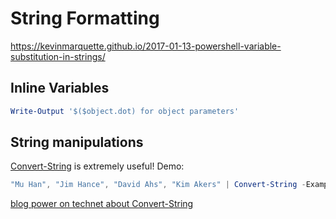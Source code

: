 # String Formatting

<https://kevinmarquette.github.io/2017-01-13-powershell-variable-substitution-in-strings/>

## Inline Variables


```powershell
Write-Output '$($object.dot) for object parameters'
```


## String manipulations

[Convert-String](https://msdn.microsoft.com/en-us/powershell/reference/5.1/microsoft.powershell.utility/convert-string) is extremely useful! Demo:

```powershell
"Mu Han", "Jim Hance", "David Ahs", "Kim Akers" | Convert-String -Example "Ed Wilson=Wilson, E."
```

[blog power on technet about Convert-String](https://blogs.technet.microsoft.com/heyscriptingguy/2015/08/17/use-the-powershell-5-convert-string-cmdlet/)
